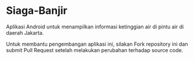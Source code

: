 Siaga-Banjir
==================

Aplikasi Android untuk menampilkan informasi ketinggian air di pintu air di daerah Jakarta.

Untuk membantu pengembangan aplikasi ini, silakan Fork repository ini dan submit Pull Request setelah melakukan perubahan terhadap source code.